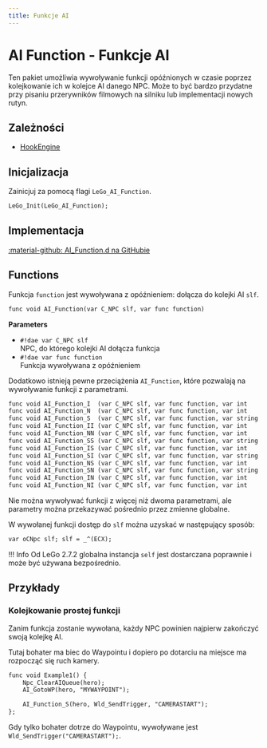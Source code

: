 ```yaml
---
title: Funkcje AI
---
```

# AI Function - Funkcje AI
Ten pakiet umożliwia wywoływanie funkcji opóźnionych w czasie poprzez kolejkowanie ich w kolejce AI danego NPC. Może to być bardzo przydatne przy pisaniu przerywników filmowych na silniku lub implementacji nowych rutyn.

## Zależności

- [HookEngine](hook_engine.md)

## Inicjalizacja
Zainicjuj za pomocą flagi `LeGo_AI_Function`.
```dae
LeGo_Init(LeGo_AI_Function);
```
## Implementacja
[:material-github: AI_Function.d na GitHubie](https://github.com/Lehona/LeGo/blob/dev/AI_Function.d)

## Functions
Funkcja `function` jest wywoływana z opóźnieniem: dołącza do kolejki AI `slf`.
```dae
func void AI_Function(var C_NPC slf, var func function)
```
**Parameters**

- `#!dae var C_NPC slf`  
    NPC, do którego kolejki AI dołącza funkcja
- `#!dae var func function`  
    Funkcja wywoływana z opóźnieniem

Dodatkowo istnieją pewne przeciążenia `AI_Function`, które pozwalają na wywoływanie funkcji z parametrami.
```dae
func void AI_Function_I  (var C_NPC slf, var func function, var int    param) {}; // Int
func void AI_Function_N  (var C_NPC slf, var func function, var int    param) {}; // Instance (e.g. NPC)
func void AI_Function_S  (var C_NPC slf, var func function, var string param) {}; // String
func void AI_Function_II (var C_NPC slf, var func function, var int    param1, var int    param2) {}; // Int, Int
func void AI_Function_NN (var C_NPC slf, var func function, var int    param1, var int    param2) {}; // Instance, Instance
func void AI_Function_SS (var C_NPC slf, var func function, var string param1, var string param2) {}; // String, String
func void AI_Function_IS (var C_NPC slf, var func function, var int    param1, var string param2) {}; // Int, String
func void AI_Function_SI (var C_NPC slf, var func function, var string param1, var int    param2) {}; // String, Int
func void AI_Function_NS (var C_NPC slf, var func function, var int    param1, var string param2) {}; // Instance, String
func void AI_Function_SN (var C_NPC slf, var func function, var string param1, var int    param2) {}; // String, Istance
func void AI_Function_IN (var C_NPC slf, var func function, var int    param1, var int    param2) {}; // Int, Instance
func void AI_Function_NI (var C_NPC slf, var func function, var int    param1, var int    param2) {}; // Instance, Int
```
Nie można wywoływać funkcji z więcej niż dwoma parametrami, ale parametry można przekazywać pośrednio przez zmienne globalne.

W wywołanej funkcji dostęp do `slf` można uzyskać w następujący sposób:
```dae
var oCNpc slf; slf = _^(ECX);
```
!!! Info
    Od LeGo 2.7.2 globalna instancja `self` jest dostarczana poprawnie i może być używana bezpośrednio.

## Przykłady

### Kolejkowanie prostej funkcji
Zanim funkcja zostanie wywołana, każdy NPC powinien najpierw zakończyć swoją kolejkę AI.

Tutaj bohater ma biec do Waypointu i dopiero po dotarciu na miejsce ma rozpocząć się ruch kamery.
```dae
func void Example1() {
    Npc_ClearAIQueue(hero);
    AI_GotoWP(hero, "MYWAYPOINT");

    AI_Function_S(hero, Wld_SendTrigger, "CAMERASTART");
};
```
Gdy tylko bohater dotrze do Waypointu, wywoływane jest `Wld_SendTrigger("CAMERASTART");`.
